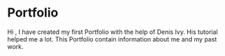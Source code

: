 # Portfolio
Hi , I have created my first Portfolio with the help of Denis Ivy.
His tutorial helped me a lot.
This Portfolio contain information about me and my past work.
